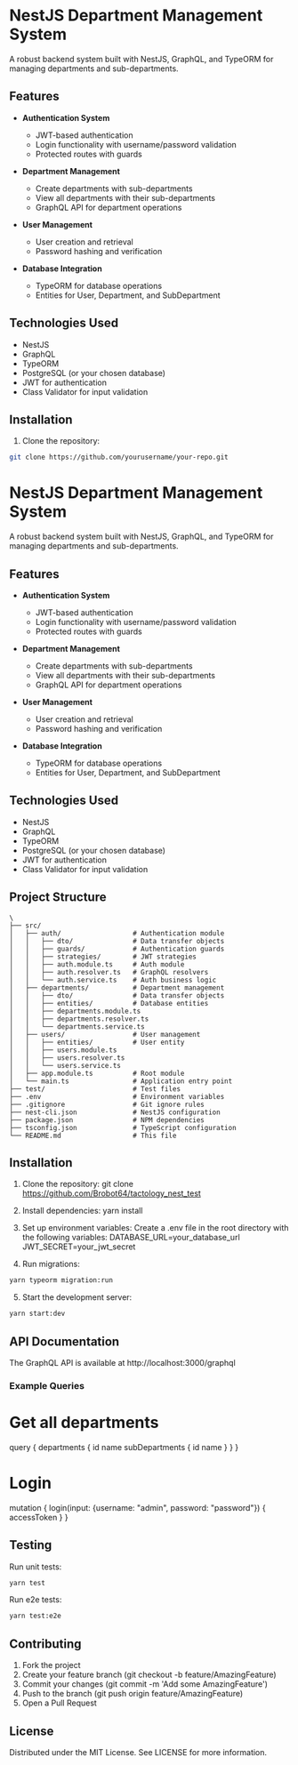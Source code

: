 # NestJS Department Management System

A robust backend system built with NestJS, GraphQL, and TypeORM for managing departments and sub-departments.

## Features

- **Authentication System**
  - JWT-based authentication
  - Login functionality with username/password validation
  - Protected routes with guards

- **Department Management**
  - Create departments with sub-departments
  - View all departments with their sub-departments
  - GraphQL API for department operations

- **User Management**
  - User creation and retrieval
  - Password hashing and verification

- **Database Integration**
  - TypeORM for database operations
  - Entities for User, Department, and SubDepartment

## Technologies Used

- NestJS
- GraphQL
- TypeORM
- PostgreSQL (or your chosen database)
- JWT for authentication
- Class Validator for input validation

## Installation

1. Clone the repository:
```bash
git clone https://github.com/yourusername/your-repo.git
```


# NestJS Department Management System

A robust backend system built with NestJS, GraphQL, and TypeORM for managing departments and sub-departments.

## Features

- **Authentication System**
  - JWT-based authentication
  - Login functionality with username/password validation
  - Protected routes with guards

- **Department Management**
  - Create departments with sub-departments
  - View all departments with their sub-departments
  - GraphQL API for department operations

- **User Management**
  - User creation and retrieval
  - Password hashing and verification

- **Database Integration**
  - TypeORM for database operations
  - Entities for User, Department, and SubDepartment

## Technologies Used

- NestJS
- GraphQL
- TypeORM
- PostgreSQL (or your chosen database)
- JWT for authentication
- Class Validator for input validation

## Project Structure

```
\
├── src/
│   ├── auth/                  # Authentication module
│   │   ├── dto/               # Data transfer objects
│   │   ├── guards/            # Authentication guards
│   │   ├── strategies/        # JWT strategies
│   │   ├── auth.module.ts     # Auth module
│   │   ├── auth.resolver.ts   # GraphQL resolvers
│   │   └── auth.service.ts    # Auth business logic
│   ├── departments/           # Department management
│   │   ├── dto/               # Data transfer objects
│   │   ├── entities/          # Database entities
│   │   ├── departments.module.ts
│   │   ├── departments.resolver.ts
│   │   └── departments.service.ts
│   ├── users/                 # User management
│   │   ├── entities/          # User entity
│   │   ├── users.module.ts
│   │   ├── users.resolver.ts
│   │   └── users.service.ts
│   ├── app.module.ts          # Root module
│   └── main.ts                # Application entry point
├── test/                      # Test files
├── .env                       # Environment variables
├── .gitignore                 # Git ignore rules
├── nest-cli.json              # NestJS configuration
├── package.json               # NPM dependencies
├── tsconfig.json              # TypeScript configuration
└── README.md                  # This file
```

## Installation

1. Clone the repository:
git clone https://github.com/Brobot64/tactology_nest_test

2. Install dependencies:
yarn install

3. Set up environment variables:
Create a .env file in the root directory with the following variables:
DATABASE_URL=your_database_url
JWT_SECRET=your_jwt_secret

4. Run migrations:
```bash
yarn typeorm migration:run
```

5. Start the development server:
```bash
yarn start:dev
```

## API Documentation

The GraphQL API is available at http://localhost:3000/graphql

### Example Queries

# Get all departments
query {
  departments {
    id
    name
    subDepartments {
      id
      name
    }
  }
}

# Login

mutation {
  login(input: {username: "admin", password: "password"}) {
    accessToken
  }
}


## Testing

Run unit tests:
```bash
yarn test
```

Run e2e tests:
```bash
yarn test:e2e
```

## Contributing

1. Fork the project
2. Create your feature branch (git checkout -b feature/AmazingFeature)
3. Commit your changes (git commit -m 'Add some AmazingFeature')
4. Push to the branch (git push origin feature/AmazingFeature)
5. Open a Pull Request

## License

Distributed under the MIT License. See LICENSE for more information.